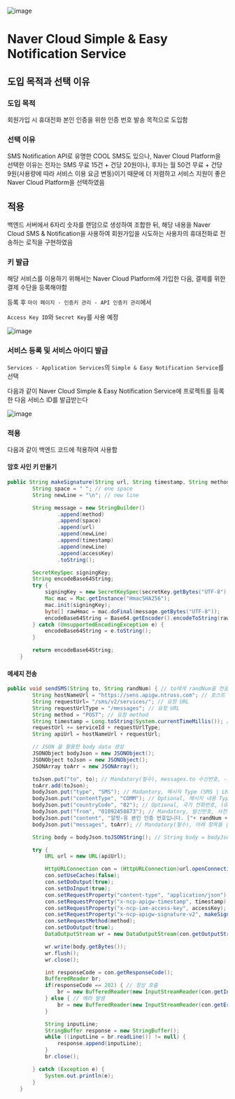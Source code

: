 ![image](https://user-images.githubusercontent.com/93081720/202328431-be9f29ee-9c3f-4da6-b3c5-cb5c2f8dca5b.png)
# Naver Cloud Simple & Easy Notification Service

## 도입 목적과 선택 이유

### 도입 목적

회원가입 시 휴대전화 본인 인증을 위한 인증 번호 발송 목적으로 도입함

### 선택 이유

SMS Notification API로 유명한 COOL SMS도 있으나, Naver Cloud Platform을 선택한 이유는 
전자는 SMS 무료 15건 + 건당 20원이나, 후자는 월 50건 무료 + 건당 9원(사용량에 따라 서비스 이용 요금 변동)이기 때문에 더 저렴하고 서비스 지원이 좋은 Naver Cloud Platform을 선택하였음

## 적용

백엔드 서버에서 6자리 숫자를 랜덤으로 생성하여 조합한 뒤, 해당 내용을 Naver Cloud SMS & Notification을 사용하여 회원가입을 시도하는 사용자의 휴대전화로 전송하는 로직을 구현하였음

### 키 발급

해당 서비스를 이용하기 위해서는 Naver Cloud Platform에 가입한 다음, 결제를 위한 결제 수단을 등록해야함

등록 후 `마이 페이지 - 인증키 관리 - API 인증키 관리`에서

`Access Key ID`와 `Secret Key`를 사용 예정

![image](https://user-images.githubusercontent.com/93081720/202330281-055dcc62-41e9-42ca-9cc4-c4d9b328a1d1.png)

### 서비스 등록 및 서비스 아이디 발급

`Services - Application Services`의 `Simple & Easy Notification Service`를 선택

다음과 같이 Naver Cloud Simple & Easy Notification Service에 프로젝트를 등록한 다음 서비스 ID를 발급받는다

![image](https://user-images.githubusercontent.com/93081720/202330948-1bedefcd-1db5-4ba5-aad2-a1b22574b960.png)

### 적용

다음과 같이 백엔드 코드에 적용하여 사용함

#### 암호 사인 키 만들기

```java
public String makeSignature(String url, String timestamp, String method, String accessKey, String secretKey) throws NoSuchAlgorithmException, InvalidKeyException {
        String space = " "; // one space
        String newLine = "\n"; // new line

        String message = new StringBuilder()
                .append(method)
                .append(space)
                .append(url)
                .append(newLine)
                .append(timestamp)
                .append(newLine)
                .append(accessKey)
                .toString();

        SecretKeySpec signingKey;
        String encodeBase64String;
        try {
            signingKey = new SecretKeySpec(secretKey.getBytes("UTF-8"), "HmacSHA256");
            Mac mac = Mac.getInstance("HmacSHA256");
            mac.init(signingKey);
            byte[] rawHmac = mac.doFinal(message.getBytes("UTF-8"));
            encodeBase64String = Base64.getEncoder().encodeToString(rawHmac);
        } catch (UnsupportedEncodingException e) {
            encodeBase64String = e.toString();
        }

        return encodeBase64String;
    }
```

#### 메세지 전송

```java
public void sendSMS(String to, String randNum) { // to에게 randNum을 전송함
        String hostNameUrl = "https://sens.apigw.ntruss.com"; // 호스트 URL
        String requestUrl= "/sms/v2/services/"; // 요청 URL
        String requestUrlType = "/messages"; // 요청 URL
        String method = "POST"; // 요청 method
        String timestamp = Long.toString(System.currentTimeMillis()); // current timestamp (epoch)
        requestUrl += serviceId + requestUrlType;
        String apiUrl = hostNameUrl + requestUrl;

        // JSON 을 활용한 body data 생성
        JSONObject bodyJson = new JSONObject();
        JSONObject toJson = new JSONObject();
        JSONArray toArr = new JSONArray();

        toJson.put("to", to); // Mandatory(필수), messages.to	수신번호, -를 제외한 숫자만 입력 가능
        toArr.add(toJson);
        bodyJson.put("type", "SMS"); // Madantory, 메시지 Type (SMS | LMS | MMS), (소문자 가능)
        bodyJson.put("contentType", "COMM"); // Optional, 메시지 내용 Type (AD | COMM) * AD: 광고용, COMM: 일반용 (default: COMM) * 광고용 메시지 발송 시 불법 스팸 방지를 위한 정보통신망법 (제 50조)가 적용됩니다.
        bodyJson.put("countryCode", "82"); // Optional, 국가 전화번호, (default: 82)
        bodyJson.put("from", "01092458873"); // Mandatory, 발신번호, 사전 등록된 발신번호만 사용 가능
        bodyJson.put("content", "알럿-유 본인 인증 번호입니다. ["+ randNum +"]");	// Mandatory(필수), 기본 메시지 내용, SMS: 최대 80byte, LMS, MMS: 최대 2000byte
        bodyJson.put("messages", toArr); // Mandatory(필수), 아래 항목들 참조 (messages.XXX), 최대 1,000개

        String body = bodyJson.toJSONString(); // String body = bodyJson.toString();

        try {
            URL url = new URL(apiUrl);

            HttpURLConnection con = (HttpURLConnection)url.openConnection();
            con.setUseCaches(false);
            con.setDoOutput(true);
            con.setDoInput(true);
            con.setRequestProperty("content-type", "application/json");
            con.setRequestProperty("x-ncp-apigw-timestamp", timestamp);
            con.setRequestProperty("x-ncp-iam-access-key", accessKey);
            con.setRequestProperty("x-ncp-apigw-signature-v2", makeSignature(requestUrl, timestamp, method, accessKey, secretKey));
            con.setRequestMethod(method);
            con.setDoOutput(true);
            DataOutputStream wr = new DataOutputStream(con.getOutputStream());

            wr.write(body.getBytes());
            wr.flush();
            wr.close();

            int responseCode = con.getResponseCode();
            BufferedReader br;
            if(responseCode == 202) { // 정상 호출
                br = new BufferedReader(new InputStreamReader(con.getInputStream()));
            } else { // 에러 발생
                br = new BufferedReader(new InputStreamReader(con.getErrorStream()));
            }

            String inputLine;
            StringBuffer response = new StringBuffer();
            while ((inputLine = br.readLine()) != null) {
                response.append(inputLine);
            }
            br.close();

        } catch (Exception e) {
            System.out.println(e);
        }
    }
```